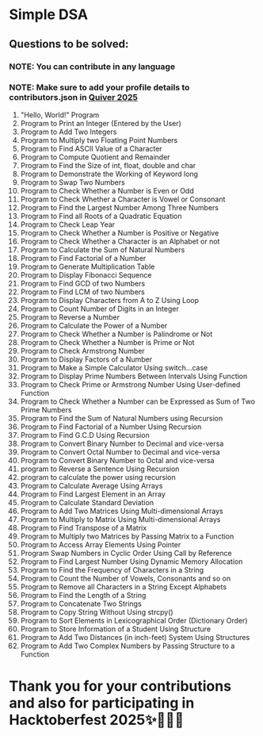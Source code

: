 # Simple DSA

## Questions to be solved:

### NOTE: You can contribute in any language
### NOTE: Make sure to add your profile details to contributors.json in [Quiver 2025](https://github.com/noodles-sed/hacktober-base)

1. "Hello, World!" Program
2. Program to Print an Integer (Entered by the User)
3. Program to Add Two Integers
4. Program to Multiply two Floating Point Numbers
5. Program to Find ASCII Value of a Character
6. Program to Compute Quotient and Remainder
7. Program to Find the Size of int, float, double and char
8. Program to Demonstrate the Working of Keyword long
9. Program to Swap Two Numbers
10. Program to Check Whether a Number is Even or Odd
11. Program to Check Whether a Character is Vowel or Consonant
12. Program to Find the Largest Number Among Three Numbers
13. Program to Find all Roots of a Quadratic Equation
14. Program to Check Leap Year
15. Program to Check Whether a Number is Positive or Negative
16. Program to Check Whether a Character is an Alphabet or not
17. Program to Calculate the Sum of Natural Numbers
18. Program to Find Factorial of a Number
19. Program to Generate Multiplication Table
20. Program to Display Fibonacci Sequence
21. Program to Find GCD of two Numbers
22. Program to Find LCM of two Numbers
23. Program to Display Characters from A to Z Using Loop
24. Program to Count Number of Digits in an Integer
25. Program to Reverse a Number
26. Program to Calculate the Power of a Number
27. Program to Check Whether a Number is Palindrome or Not
28. Program to Check Whether a Number is Prime or Not
29. Program to Check Armstrong Number
30. Program to Display Factors of a Number
31. Program to Make a Simple Calculator Using switch...case
32. Program to Display Prime Numbers Between Intervals Using Function
33. Program to Check Prime or Armstrong Number Using User-defined Function
34. Program to Check Whether a Number can be Expressed as Sum of Two Prime Numbers
35. Program to Find the Sum of Natural Numbers using Recursion
36. Program to Find Factorial of a Number Using Recursion
37. Program to Find G.C.D Using Recursion
38. Program to Convert Binary Number to Decimal and vice-versa
39. Program to Convert Octal Number to Decimal and vice-versa
40. Program to Convert Binary Number to Octal and vice-versa
41. program to Reverse a Sentence Using Recursion
42. program to calculate the power using recursion
43. Program to Calculate Average Using Arrays
44. Program to Find Largest Element in an Array
45. Program to Calculate Standard Deviation
46. Program to Add Two Matrices Using Multi-dimensional Arrays
47. Program to Multiply to Matrix Using Multi-dimensional Arrays
48. Program to Find Transpose of a Matrix
49. Program to Multiply two Matrices by Passing Matrix to a Function
50. Program to Access Array Elements Using Pointer
51. Program Swap Numbers in Cyclic Order Using Call by Reference
52. Program to Find Largest Number Using Dynamic Memory Allocation
53. Program to Find the Frequency of Characters in a String
54. Program to Count the Number of Vowels, Consonants and so on
55. Program to Remove all Characters in a String Except Alphabets
56. Program to Find the Length of a String
57. Program to Concatenate Two Strings
58. Program to Copy String Without Using strcpy()
59. Program to Sort Elements in Lexicographical Order (Dictionary Order)
60. Program to Store Information of a Student Using Structure
61. Program to Add Two Distances (in inch-feet) System Using Structures
62. Program to Add Two Complex Numbers by Passing Structure to a Function

# Thank you for your contributions and also for participating in Hacktoberfest 2025✨🎉🎊🎉
